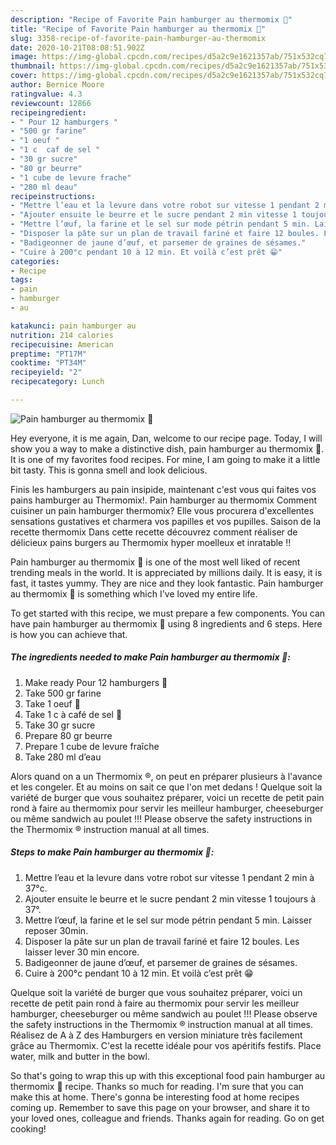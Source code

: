 ```yaml
---
description: "Recipe of Favorite Pain hamburger au thermomix 🍔"
title: "Recipe of Favorite Pain hamburger au thermomix 🍔"
slug: 3358-recipe-of-favorite-pain-hamburger-au-thermomix
date: 2020-10-21T08:08:51.902Z
image: https://img-global.cpcdn.com/recipes/d5a2c9e1621357ab/751x532cq70/pain-hamburger-au-thermomix-🍔-photo-principale-de-la-recette.jpg
thumbnail: https://img-global.cpcdn.com/recipes/d5a2c9e1621357ab/751x532cq70/pain-hamburger-au-thermomix-🍔-photo-principale-de-la-recette.jpg
cover: https://img-global.cpcdn.com/recipes/d5a2c9e1621357ab/751x532cq70/pain-hamburger-au-thermomix-🍔-photo-principale-de-la-recette.jpg
author: Bernice Moore
ratingvalue: 4.3
reviewcount: 12866
recipeingredient:
- " Pour 12 hamburgers "
- "500 gr farine"
- "1 oeuf "
- "1 c  caf de sel "
- "30 gr sucre"
- "80 gr beurre"
- "1 cube de levure frache"
- "280 ml deau"
recipeinstructions:
- "Mettre l’eau et la levure dans votre robot sur vitesse 1 pendant 2 min à 37°c."
- "Ajouter ensuite le beurre et le sucre pendant 2 min vitesse 1 toujours à 37°."
- "Mettre l’œuf, la farine et le sel sur mode pétrin pendant 5 min. Laisser reposer 30min."
- "Disposer la pâte sur un plan de travail fariné et faire 12 boules. Les laisser lever 30 min encore."
- "Badigeonner de jaune d’œuf, et parsemer de graines de sésames."
- "Cuire à 200°c pendant 10 à 12 min. Et voilà c’est prêt 😁"
categories:
- Recipe
tags:
- pain
- hamburger
- au

katakunci: pain hamburger au 
nutrition: 214 calories
recipecuisine: American
preptime: "PT17M"
cooktime: "PT34M"
recipeyield: "2"
recipecategory: Lunch

---
```



![Pain hamburger au thermomix 🍔](https://img-global.cpcdn.com/recipes/d5a2c9e1621357ab/751x532cq70/pain-hamburger-au-thermomix-🍔-photo-principale-de-la-recette.jpg)

Hey everyone, it is me again, Dan, welcome to our recipe page. Today, I will show you a way to make a distinctive dish, pain hamburger au thermomix 🍔. It is one of my favorites food recipes. For mine, I am going to make it a little bit tasty. This is gonna smell and look delicious.

Finis les hamburgers au pain insipide, maintenant c&#39;est vous qui faites vos pains hamburger au Thermomix!. Pain hamburger au thermomix Comment cuisiner un pain hamburger thermomix? Elle vous procurera d&#39;excellentes sensations gustatives et charmera vos papilles et vos pupilles. Saison de la recette thermomix Dans cette recette découvrez comment réaliser de délicieux pains burgers au Thermomix hyper moelleux et inratable !!

Pain hamburger au thermomix 🍔 is one of the most well liked of recent trending meals in the world. It is appreciated by millions daily. It is easy, it is fast, it tastes yummy. They are nice and they look fantastic. Pain hamburger au thermomix 🍔 is something which I've loved my entire life.


To get started with this recipe, we must prepare a few components. You can have pain hamburger au thermomix 🍔 using 8 ingredients and 6 steps. Here is how you can achieve that.

<!--inarticleads1-->

##### The ingredients needed to make Pain hamburger au thermomix 🍔:

1. Make ready  Pour 12 hamburgers 🍔
1. Take 500 gr farine
1. Take 1 oeuf 🥚
1. Take 1 c à café de sel 🧂
1. Take 30 gr sucre
1. Prepare 80 gr beurre
1. Prepare 1 cube de levure fraîche
1. Take 280 ml d’eau


Alors quand on a un Thermomix ®, on peut en préparer plusieurs à l&#39;avance et les congeler. Et au moins on sait ce que l&#39;on met dedans ! Quelque soit la variété de burger que vous souhaitez préparer, voici un recette de petit pain rond à faire au thermomix pour servir les meilleur hamburger, cheeseburger ou même sandwich au poulet !!! Please observe the safety instructions in the Thermomix ® instruction manual at all times. 

<!--inarticleads2-->

##### Steps to make Pain hamburger au thermomix 🍔:

1. Mettre l’eau et la levure dans votre robot sur vitesse 1 pendant 2 min à 37°c.
1. Ajouter ensuite le beurre et le sucre pendant 2 min vitesse 1 toujours à 37°.
1. Mettre l’œuf, la farine et le sel sur mode pétrin pendant 5 min. Laisser reposer 30min.
1. Disposer la pâte sur un plan de travail fariné et faire 12 boules. Les laisser lever 30 min encore.
1. Badigeonner de jaune d’œuf, et parsemer de graines de sésames.
1. Cuire à 200°c pendant 10 à 12 min. Et voilà c’est prêt 😁


Quelque soit la variété de burger que vous souhaitez préparer, voici un recette de petit pain rond à faire au thermomix pour servir les meilleur hamburger, cheeseburger ou même sandwich au poulet !!! Please observe the safety instructions in the Thermomix ® instruction manual at all times. Réalisez de A à Z des Hamburgers en version miniature très facilement grâce au Thermomix. C&#39;est la recette idéale pour vos apéritifs festifs. Place water, milk and butter in the bowl. 

So that's going to wrap this up with this exceptional food pain hamburger au thermomix 🍔 recipe. Thanks so much for reading. I'm sure that you can make this at home. There's gonna be interesting food at home recipes coming up. Remember to save this page on your browser, and share it to your loved ones, colleague and friends. Thanks again for reading. Go on get cooking!
